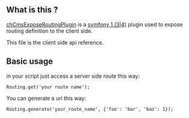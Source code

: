 ## What is this ?

[chCmsExposeRoutingPlugin](http://themouette.github.com/chCmsExposeRoutingPlugin/) is a 
[symfony 1.(3|4)](http://www.symfony-project.org/) plugin used to expose routing definition
to the client side.

This file is the client side api reference.

## Basic usage

in your script just access a server side route this way:

    Routing.get('your route name');

You can generate a url this way:
    
    Routing.generate('your_route_name', {'foo': 'bar', 'baz': 1});
